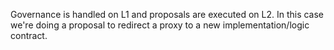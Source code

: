 Governance is handled on L1 and proposals are executed on L2. In this case we're doing a proposal to redirect a proxy to a new implementation/logic contract. 

